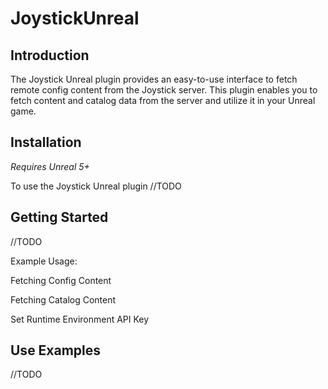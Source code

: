 # JoystickUnreal

## Introduction

The Joystick Unreal plugin provides an easy-to-use interface to fetch remote config content from the Joystick server. This plugin enables you to fetch content and catalog data from the server and utilize it in your Unreal game.

## Installation
*Requires Unreal 5+*

To use the Joystick Unreal plugin //TODO

## Getting Started

//TODO

Example Usage:

Fetching Config Content 

Fetching Catalog Content
 
Set Runtime Environment API Key

## Use Examples

//TODO





